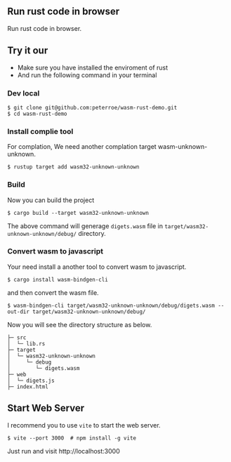 ## Run rust code in browser

Run rust code in browser.

## Try it our

* Make sure you have installed the enviroment of rust
* And run the following command in your terminal

### Dev local

```
$ git clone git@github.com:peterroe/wasm-rust-demo.git
$ cd wasm-rust-demo
```

### Install complie tool

For complation, We need another complation target wasm-unknown-unknown.

```shell
$ rustup target add wasm32-unknown-unknown
```

### Build

Now you can build the project

```shell
$ cargo build --target wasm32-unknown-unknown
```

The above command will generage `digets.wasm` file in `target/wasm32-unknown-unknown/debug/` directory.

### Convert wasm to javascript

Your need install a another tool to convert wasm to javascript.

```shell
$ cargo install wasm-bindgen-cli
```

and then convert the wasm file.

```shell
$ wasm-bindgen-cli target/wasm32-unknown-unknown/debug/digets.wasm --out-dir target/wasm32-unknown-unknown/debug/
```

Now you will see the directory structure as below.

```shell
├─ src  
│  └─ lib.rs
├─ target
│  └─ wasm32-unknown-unknown
│     └─ debug
│        └─ digets.wasm
├─ web
│  └─ digets.js
├─ index.html
```

## Start Web Server

I recommend you to use `vite` to start the web server.

```shell
$ vite --port 3000  # npm install -g vite
```

Just run and visit http://localhost:3000
